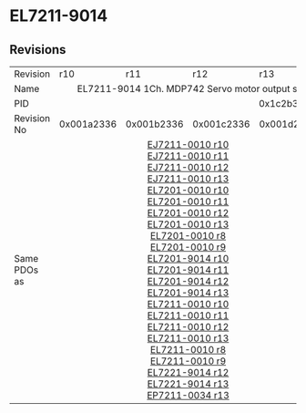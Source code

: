 # EL7211-9014

## Revisions
<table>
<tr>
<td>Revision</td>
<td>r10</td>
<td>r11</td>
<td>r12</td>
<td>r13</td>
<td>r14</td>
<td>r15</td>
<td>r16</td>
</tr>
<tr>
<td>Name</td>
<td colspan=7 align="center">EL7211-9014 1Ch. MDP742 Servo motor output stage with OCT (50V, 4.5A RMS) and STO input</td>
</tr>
<tr>
<td>PID</td>
<td colspan=7 align="center">0x1c2b3052</td>
</tr>
<tr>
<td>Revision No</td>
<td>0x001a2336</td>
<td>0x001b2336</td>
<td>0x001c2336</td>
<td>0x001d2336</td>
<td>0x001e2336</td>
<td>0x001f2336</td>
<td>0x00202336</td>
</tr>
<tr>
<td>Same PDOs as</td>
<td colspan=4 align="center"><a href="EJ7211-0010.md">EJ7211-0010 r10</a><br/><a href="EJ7211-0010.md">EJ7211-0010 r11</a><br/><a href="EJ7211-0010.md">EJ7211-0010 r12</a><br/><a href="EJ7211-0010.md">EJ7211-0010 r13</a><br/><a href="EL7201-0010.md">EL7201-0010 r10</a><br/><a href="EL7201-0010.md">EL7201-0010 r11</a><br/><a href="EL7201-0010.md">EL7201-0010 r12</a><br/><a href="EL7201-0010.md">EL7201-0010 r13</a><br/><a href="EL7201-0010.md">EL7201-0010 r8</a><br/><a href="EL7201-0010.md">EL7201-0010 r9</a><br/><a href="EL7201-9014.md">EL7201-9014 r10</a><br/><a href="EL7201-9014.md">EL7201-9014 r11</a><br/><a href="EL7201-9014.md">EL7201-9014 r12</a><br/><a href="EL7201-9014.md">EL7201-9014 r13</a><br/><a href="EL7211-0010.md">EL7211-0010 r10</a><br/><a href="EL7211-0010.md">EL7211-0010 r11</a><br/><a href="EL7211-0010.md">EL7211-0010 r12</a><br/><a href="EL7211-0010.md">EL7211-0010 r13</a><br/><a href="EL7211-0010.md">EL7211-0010 r8</a><br/><a href="EL7211-0010.md">EL7211-0010 r9</a><br/><a href="EL7221-9014.md">EL7221-9014 r12</a><br/><a href="EL7221-9014.md">EL7221-9014 r13</a><br/><a href="EP7211-0034.md">EP7211-0034 r13</a></td>
<td colspan=2 align="center"><a href="EJ7211-0010.md">EJ7211-0010 r14</a><br/><a href="EJ7211-0010.md">EJ7211-0010 r15</a><br/><a href="EL7201-0010.md">EL7201-0010 r14</a><br/><a href="EL7201-0010.md">EL7201-0010 r15</a><br/><a href="EL7201-9014.md">EL7201-9014 r14</a><br/><a href="EL7201-9014.md">EL7201-9014 r15</a><br/><a href="EL7211-0010.md">EL7211-0010 r14</a><br/><a href="EL7211-0010.md">EL7211-0010 r15</a><br/><a href="EL7221-9014.md">EL7221-9014 r14</a><br/><a href="EL7221-9014.md">EL7221-9014 r15</a><br/><a href="EP7211-0034.md">EP7211-0034 r14</a><br/><a href="EP7211-0034.md">EP7211-0034 r15</a></td>
<td><a href="EJ7211-0010.md">EJ7211-0010 r16</a><br/><a href="EL7201-0010.md">EL7201-0010 r16</a><br/><a href="EL7201-9014.md">EL7201-9014 r16</a><br/><a href="EL7211-0010.md">EL7211-0010 r16</a><br/><a href="EL7221-9014.md">EL7221-9014 r16</a><br/><a href="EP7211-0034.md">EP7211-0034 r16</a></td>
</tr>
</table>
